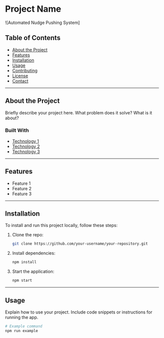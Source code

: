 # Project Name

![Automated Nudge Pushing System]

## Table of Contents

- [About the Project](#about-the-project)
- [Features](#features)
- [Installation](#installation)
- [Usage](#usage)
- [Contributing](#contributing)
- [License](#license)
- [Contact](#contact)

---

## About the Project

Briefly describe your project here. What problem does it solve? What is it about?

### Built With

- [Technology 1](https://example.com)
- [Technology 2](https://example.com)
- [Technology 3](https://example.com)

---

## Features

- Feature 1
- Feature 2
- Feature 3

---

## Installation

To install and run this project locally, follow these steps:

1. Clone the repo:
    ```bash
    git clone https://github.com/your-username/your-repository.git
    ```

2. Install dependencies:
    ```bash
    npm install
    ```

3. Start the application:
    ```bash
    npm start
    ```

---

## Usage

Explain how to use your project. Include code snippets or instructions for running the app.

```bash
# Example command
npm run example
